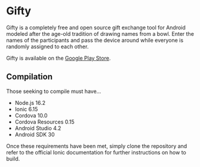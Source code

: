 # Gifty
Gifty is a completely free and open source gift exchange tool for Android
modeled after the age-old tradition of drawing names from a bowl. Enter the
names of the participants and pass the device around while everyone is randomly
assigned to each other.

Gifty is available on the [Google Play Store][1].

## Compilation
Those seeking to compile must have...

- Node.js 16.2
- Ionic 6.15
- Cordova 10.0
- Cordova Resources 0.15
- Android Studio 4.2
- Android SDK 30

Once these requirements have been met, simply clone the repository and refer to
the official Ionic documentation for further instructions on how to build.

[1]: https://play.google.com/store/apps/details?id=me.stevenortiz.gifty
